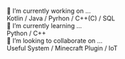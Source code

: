 
🔭 I’m currently working on ...  
Kotlin / Java / Pyrhon / C++(C) / SQL  
🌱 I’m currently learning ...  
Python / C++  
👯 I’m looking to collaborate on ...  
Useful System / Minecraft Plugin / IoT  
